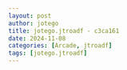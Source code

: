 ```yaml
---
layout: post
author: jotego
title: jotego.jtroadf - c3ca161
date: 2024-11-08
categories: [Arcade, jtroadf]
tags: [jotego.jtroadf]
---
```


